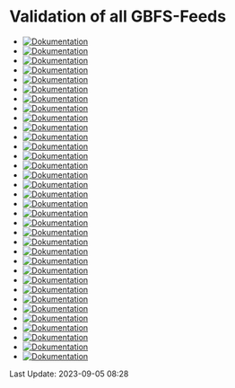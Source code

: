 # Validation of all GBFS-Feeds
- [![Dokumentation](https://badgen.net/badge/sponticar/0.0%20errors/green?icon=github)](https://gbfs-validator.netlify.app/validator?url=https://gbfs.prod.sharedmobility.ch/v2/gbfs/sponticar/gbfs)
- [![Dokumentation](https://badgen.net/badge/carvelo2go/0.0%20errors/green?icon=github)](https://gbfs-validator.netlify.app/validator?url=https://gbfs.prod.sharedmobility.ch/v2/gbfs/carvelo2go/gbfs)
- [![Dokumentation](https://badgen.net/badge/bird-kloten/0.0%20errors/green?icon=github)](https://gbfs-validator.netlify.app/validator?url=https://gbfs.prod.sharedmobility.ch/v2/gbfs/bird-kloten/gbfs)
- [![Dokumentation](https://badgen.net/badge/lime_winterthur/1.0%20errors/red?icon=github)](https://gbfs-validator.netlify.app/validator?url=https://gbfs.prod.sharedmobility.ch/v2/gbfs/lime_winterthur/gbfs)
- [![Dokumentation](https://badgen.net/badge/lime_opfikon/0.0%20errors/green?icon=github)](https://gbfs-validator.netlify.app/validator?url=https://gbfs.prod.sharedmobility.ch/v2/gbfs/lime_opfikon/gbfs)
- [![Dokumentation](https://badgen.net/badge/bolt_zurich/0.0%20errors/green?icon=github)](https://gbfs-validator.netlify.app/validator?url=https://gbfs.prod.sharedmobility.ch/v2/gbfs/bolt_zurich/gbfs)
- [![Dokumentation](https://badgen.net/badge/bird-platform-partner-jmfleets-bulle/0.0%20errors/green?icon=github)](https://gbfs-validator.netlify.app/validator?url=https://gbfs.prod.sharedmobility.ch/v2/gbfs/bird-platform-partner-jmfleets-bulle/gbfs)
- [![Dokumentation](https://badgen.net/badge/pickebike_basel/0.0%20errors/green?icon=github)](https://gbfs-validator.netlify.app/validator?url=https://gbfs.prod.sharedmobility.ch/v2/gbfs/pickebike_basel/gbfs)
- [![Dokumentation](https://badgen.net/badge/donkey_neuchatel/0.0%20errors/green?icon=github)](https://gbfs-validator.netlify.app/validator?url=https://gbfs.prod.sharedmobility.ch/v2/gbfs/donkey_neuchatel/gbfs)
- [![Dokumentation](https://badgen.net/badge/lime_uster/0.0%20errors/green?icon=github)](https://gbfs-validator.netlify.app/validator?url=https://gbfs.prod.sharedmobility.ch/v2/gbfs/lime_uster/gbfs)
- [![Dokumentation](https://badgen.net/badge/nextbike_ch/297.0%20errors/red?icon=github)](https://gbfs-validator.netlify.app/validator?url=https://gbfs.prod.sharedmobility.ch/v2/gbfs/nextbike_ch/gbfs)
- [![Dokumentation](https://badgen.net/badge/pickebike_aubonne/0.0%20errors/green?icon=github)](https://gbfs-validator.netlify.app/validator?url=https://gbfs.prod.sharedmobility.ch/v2/gbfs/pickebike_aubonne/gbfs)
- [![Dokumentation](https://badgen.net/badge/lime_basel/nan%20errors/red?icon=github)](https://gbfs-validator.netlify.app/validator?url=https://gbfs.prod.sharedmobility.ch/v2/gbfs/lime_basel/gbfs)
- [![Dokumentation](https://badgen.net/badge/lime_wetzikon/1.0%20errors/red?icon=github)](https://gbfs-validator.netlify.app/validator?url=https://gbfs.prod.sharedmobility.ch/v2/gbfs/lime_wetzikon/gbfs)
- [![Dokumentation](https://badgen.net/badge/bird-basel/nan%20errors/red?icon=github)](https://gbfs-validator.netlify.app/validator?url=https://gbfs.prod.sharedmobility.ch/v2/gbfs/bird-basel/gbfs)
- [![Dokumentation](https://badgen.net/badge/donkey_kreuzlingen/0.0%20errors/green?icon=github)](https://gbfs-validator.netlify.app/validator?url=https://gbfs.prod.sharedmobility.ch/v2/gbfs/donkey_kreuzlingen/gbfs)
- [![Dokumentation](https://badgen.net/badge/pickebike_fribourg/0.0%20errors/green?icon=github)](https://gbfs-validator.netlify.app/validator?url=https://gbfs.prod.sharedmobility.ch/v2/gbfs/pickebike_fribourg/gbfs)
- [![Dokumentation](https://badgen.net/badge/donkey_ge/0.0%20errors/green?icon=github)](https://gbfs-validator.netlify.app/validator?url=https://gbfs.prod.sharedmobility.ch/v2/gbfs/donkey_ge/gbfs)
- [![Dokumentation](https://badgen.net/badge/bird-platform-partner-jmfleetswl-biel/0.0%20errors/green?icon=github)](https://gbfs-validator.netlify.app/validator?url=https://gbfs.prod.sharedmobility.ch/v2/gbfs/bird-platform-partner-jmfleetswl-biel/gbfs)
- [![Dokumentation](https://badgen.net/badge/bird-zurich/0.0%20errors/green?icon=github)](https://gbfs-validator.netlify.app/validator?url=https://gbfs.prod.sharedmobility.ch/v2/gbfs/bird-zurich/gbfs)
- [![Dokumentation](https://badgen.net/badge/donkey_le_locle/0.0%20errors/green?icon=github)](https://gbfs-validator.netlify.app/validator?url=https://gbfs.prod.sharedmobility.ch/v2/gbfs/donkey_le_locle/gbfs)
- [![Dokumentation](https://badgen.net/badge/share_birrer_ch/5.0%20errors/red?icon=github)](https://gbfs-validator.netlify.app/validator?url=https://gbfs.prod.sharedmobility.ch/v2/gbfs/share_birrer_ch/gbfs)
- [![Dokumentation](https://badgen.net/badge/donkey_yverdon-les-bains/0.0%20errors/green?icon=github)](https://gbfs-validator.netlify.app/validator?url=https://gbfs.prod.sharedmobility.ch/v2/gbfs/donkey_yverdon-les-bains/gbfs)
- [![Dokumentation](https://badgen.net/badge/velospot/13.0%20errors/red?icon=github)](https://gbfs-validator.netlify.app/validator?url=https://gbfs.prod.sharedmobility.ch/v2/gbfs/velospot/gbfs)
- [![Dokumentation](https://badgen.net/badge/2em_cars/nan%20errors/red?icon=github)](https://gbfs-validator.netlify.app/validator?url=https://gbfs.prod.sharedmobility.ch/v2/gbfs/2em_cars/gbfs)
- [![Dokumentation](https://badgen.net/badge/mobility/0.0%20errors/green?icon=github)](https://gbfs-validator.netlify.app/validator?url=https://gbfs.prod.sharedmobility.ch/v2/gbfs/mobility/gbfs)
- [![Dokumentation](https://badgen.net/badge/edrivecarsharing/1.0%20errors/red?icon=github)](https://gbfs-validator.netlify.app/validator?url=https://gbfs.prod.sharedmobility.ch/v2/gbfs/edrivecarsharing/gbfs)
- [![Dokumentation](https://badgen.net/badge/liemobil_liechtenstein/0.0%20errors/green?icon=github)](https://gbfs-validator.netlify.app/validator?url=https://gbfs.prod.sharedmobility.ch/v2/gbfs/liemobil_liechtenstein/gbfs)
- [![Dokumentation](https://badgen.net/badge/lime_zug/0.0%20errors/green?icon=github)](https://gbfs-validator.netlify.app/validator?url=https://gbfs.prod.sharedmobility.ch/v2/gbfs/lime_zug/gbfs)
- [![Dokumentation](https://badgen.net/badge/lime_zurich/0.0%20errors/green?icon=github)](https://gbfs-validator.netlify.app/validator?url=https://gbfs.prod.sharedmobility.ch/v2/gbfs/lime_zurich/gbfs)
- [![Dokumentation](https://badgen.net/badge/donkey_thun/0.0%20errors/green?icon=github)](https://gbfs-validator.netlify.app/validator?url=https://gbfs.prod.sharedmobility.ch/v2/gbfs/donkey_thun/gbfs)
- [![Dokumentation](https://badgen.net/badge/bird-grenchen/0.0%20errors/green?icon=github)](https://gbfs-validator.netlify.app/validator?url=https://gbfs.prod.sharedmobility.ch/v2/gbfs/bird-grenchen/gbfs)
- [![Dokumentation](https://badgen.net/badge/bird-biel/0.0%20errors/green?icon=github)](https://gbfs-validator.netlify.app/validator?url=https://gbfs.prod.sharedmobility.ch/v2/gbfs/bird-biel/gbfs)
- [![Dokumentation](https://badgen.net/badge/bolt_basel/0.0%20errors/green?icon=github)](https://gbfs-validator.netlify.app/validator?url=https://gbfs.prod.sharedmobility.ch/v2/gbfs/bolt_basel/gbfs)
 
Last Update: 2023-09-05 08:28

